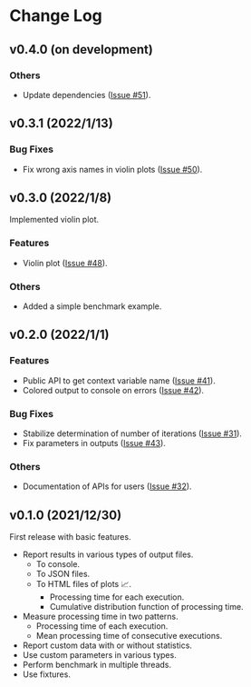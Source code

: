 # Change Log

## v0.4.0 (on development)

### Others

- Update dependencies ([Issue #51](https://gitlab.com/MusicScience37/cpp-stat-bench/-/issues/51)).

## v0.3.1 (2022/1/13)

### Bug Fixes

- Fix wrong axis names in violin plots ([Issue #50](https://gitlab.com/MusicScience37/cpp-stat-bench/-/issues/50)).

## v0.3.0 (2022/1/8)

Implemented violin plot.

### Features

- Violin plot ([Issue #48](https://gitlab.com/MusicScience37/cpp-stat-bench/-/issues/48)).

### Others

- Added a simple benchmark example.

## v0.2.0 (2022/1/1)

### Features

- Public API to get context variable name ([Issue #41](https://gitlab.com/MusicScience37/cpp-stat-bench/-/issues/41)).
- Colored output to console on errors ([Issue #42](https://gitlab.com/MusicScience37/cpp-stat-bench/-/issues/42)).

### Bug Fixes

- Stabilize determination of number of iterations ([Issue #31](https://gitlab.com/MusicScience37/cpp-stat-bench/-/issues/31)).
- Fix parameters in outputs ([Issue #43](https://gitlab.com/MusicScience37/cpp-stat-bench/-/issues/43)).

### Others

- Documentation of APIs for users ([Issue #32](https://gitlab.com/MusicScience37/cpp-stat-bench/-/issues/32)).

## v0.1.0 (2021/12/30)

First release with basic features.

- Report results in various types of output files.
  - To console.
  - To JSON files.
  - To HTML files of plots 📈.
    - Processing time for each execution.
    - Cumulative distribution function of processing time.
- Measure processing time in two patterns.
  - Processing time of each execution.
  - Mean processing time of consecutive executions.
- Report custom data with or without statistics.
- Use custom parameters in various types.
- Perform benchmark in multiple threads.
- Use fixtures.
